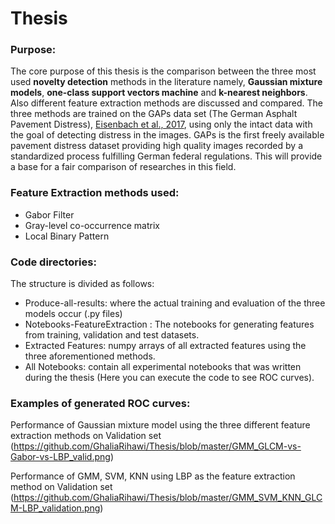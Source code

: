 # Thesis
### Purpose: 

The core purpose of this thesis is the comparison between the three most used **novelty detection** methods in the literature namely, **Gaussian mixture models**, **one-class support vectors machine** and **k-nearest neighbors**. Also different feature extraction methods are discussed and compared. The three methods are trained on the GAPs data set (The German Asphalt Pavement Distress), [Eisenbach et al., 2017](https://www.tu-ilmenau.de/fileadmin/media/neurob/publications/conferences_int/2017/Eisenbach-IJCNN-2017_Talk.pdf), using only the intact data with the goal of detecting distress in the images. GAPs is the first freely available pavement distress dataset providing high quality images recorded by a standardized process fulfilling German federal regulations. This will provide a base for a fair comparison of researches in this field.

### Feature Extraction methods used:
- Gabor Filter
- Gray-level co-occurrence matrix
- Local Binary Pattern

### Code directories:
The structure is divided as follows:
- Produce-all-results: where the actual training and evaluation of the three models occur (.py files)
- Notebooks-FeatureExtraction : The notebooks for generating features from training, validation and test datasets.
- Extracted Features: numpy arrays of all extracted features using the three aforementioned methods.
- All Notebooks: contain all experimental notebooks that was written during the thesis (Here you can execute the code to see ROC curves).

### Examples of generated ROC curves:
Performance of Gaussian mixture model using the three different feature extraction methods on Validation set (https://github.com/GhaliaRihawi/Thesis/blob/master/GMM_GLCM-vs-Gabor-vs-LBP_valid.png)

Performance of GMM, SVM, KNN using LBP as the feature extraction method on Validation set (https://github.com/GhaliaRihawi/Thesis/blob/master/GMM_SVM_KNN_GLCM-LBP_validation.png)


